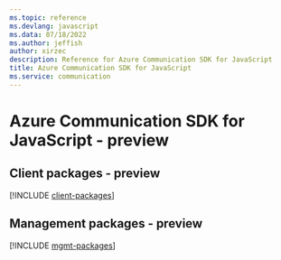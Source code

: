 ```yaml
---
ms.topic: reference
ms.devlang: javascript
ms.data: 07/18/2022
ms.author: jeffish
author: xirzec
description: Reference for Azure Communication SDK for JavaScript
title: Azure Communication SDK for JavaScript
ms.service: communication
---
```

# Azure Communication SDK for JavaScript - preview

## Client packages - preview
[!INCLUDE [client-packages](communication-client-index.md)]
## Management packages - preview
[!INCLUDE [mgmt-packages](communication-mgmt-index.md)]
